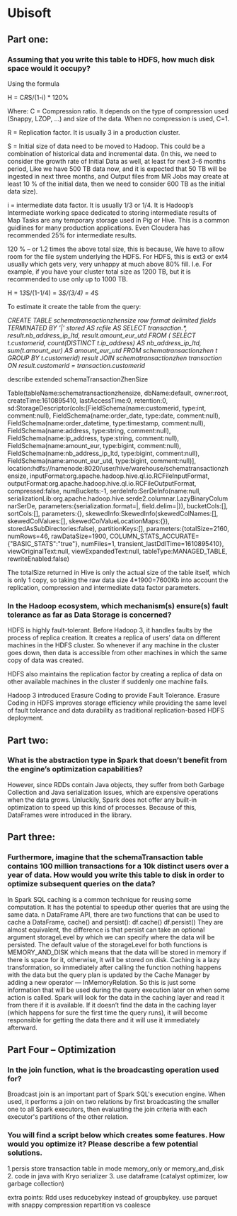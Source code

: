 # Ubisoft
## Part one: 
### Assuming that you write this table to HDFS, how much disk space would it occupy?

Using the formula

H = C*R*S/(1-i) * 120%

Where:
C = Compression ratio. It depends on the type of compression used (Snappy, LZOP, …) and size of the data. When no compression is used, C=1.

R = Replication factor. It is usually 3 in a production cluster.

S = Initial size of data need to be moved to Hadoop. This could be a combination of historical data and incremental data. (In this, we need to consider the growth rate of Initial Data as well, at least for next 3-6 months period, Like we have 500 TB data now, and it is expected that 50 TB will be ingested in next three months, and Output files from MR Jobs may create at least 10 % of the initial data, then we need to consider 600 TB as the initial data size).

i = intermediate data factor. It is usually 1/3 or 1/4. It is Hadoop’s Intermediate working space dedicated to storing intermediate results of Map Tasks are any temporary storage used in Pig or Hive. This is a common guidlines for many production applications. Even Cloudera has recommended 25% for intermediate results.

120 % – or 1.2 times the above total size, this is because, We have to allow room for the file system underlying the HDFS. For HDFS, this is ext3 or ext4 usually which gets very, very unhappy at much above 80% fill. I.e. For example, if you have your cluster total size as 1200 TB, but it is recommended to use only up to 1000 TB.


H = 1*3*S/(1-1/4) = 3*S/(3/4) = 4*S

To estimate it create the table from the query:

_CREATE TABLE schematransactionzhensize row format delimited fields TERMINATED BY '|' stored AS rcfile AS
SELECT transaction.*, 
       result.nb_address_ip_ltd, 
       result.amount_eur_utd 
FROM   ( 
                SELECT   t.customerid, 
                         count(DISTINCT t.ip_address) AS nb_address_ip_ltd, 
                         sum(t.amount_eur)            AS amount_eur_utd 
                FROM     schematransactionzhen t 
                GROUP BY t.customerid) result 
JOIN   schematransactionzhen transaction 
ON     result.customerid = transaction.customerid_
				
describe extended schemaTransactionZhenSize 

Table(tableName:schematransactionzhensize, dbName:default, owner:root, createTime:1610895410, lastAccessTime:0, retention:0, 
sd:StorageDescriptor(cols:[FieldSchema(name:customerid, type:int, comment:null), 
FieldSchema(name:order_date, type:date, comment:null), FieldSchema(name:order_datetime, type:timestamp, comment:null), FieldSchema(name:address, type:string, comment:null), FieldSchema(name:ip_address, type:string, comment:null), 
FieldSchema(name:amount_eur, type:bigint, comment:null), FieldSchema(name:nb_address_ip_ltd, type:bigint, comment:null), FieldSchema(name:amount_eur_utd, type:bigint, comment:null)], 
location:hdfs://namenode:8020/user/hive/warehouse/schematransactionzhensize, inputFormat:org.apache.hadoop.hive.ql.io.RCFileInputFormat, outputFormat:org.apache.hadoop.hive.ql.io.RCFileOutputFormat, 
compressed:false, numBuckets:-1, serdeInfo:SerDeInfo(name:null, serializationLib:org.apache.hadoop.hive.serde2.columnar.LazyBinaryColumnarSerDe, 
parameters:{serialization.format=|, field.delim=|}), bucketCols:[], sortCols:[], parameters:{}, skewedInfo:SkewedInfo(skewedColNames:[], skewedColValues:[], skewedColValueLocationMaps:{}), storedAsSubDirectories:false), partitionKeys:[], 
parameters:{totalSize=2160, numRows=46, rawDataSize=1900, COLUMN_STATS_ACCURATE={"BASIC_STATS":"true"}, numFiles=1, transient_lastDdlTime=1610895410}, viewOriginalText:null, viewExpandedText:null, tableType:MANAGED_TABLE, rewriteEnabled:false)	

The totalSize returned in Hive is only the actual size of the table itself, which is only 1 copy, so taking the raw data size 4*1900=7600Kb into account the replication, compression and intermediate data factor parameters.



### In the Hadoop ecosystem, which mechanism(s) ensure(s) fault tolerance as far as Data Storage is concerned?

HDFS is highly fault-tolerant. Before Hadoop 3, it handles faults by the process of replica creation. It creates a replica of users’ data on different machines in the HDFS cluster. So whenever if any machine in the cluster goes down, then data is accessible from other machines in which the same copy of data was created.

HDFS also maintains the replication factor by creating a replica of data on other available machines in the cluster if suddenly one machine fails.

Hadoop 3 introduced Erasure Coding to provide Fault Tolerance. Erasure Coding in HDFS improves storage efficiency while providing the same level of fault tolerance and data durability as traditional replication-based HDFS deployment.

## Part two: 
### What is the abstraction type in Spark that doesn’t benefit from the engine’s optimization capabilities?

However, since RDDs contain Java objects, they suffer from both Garbage Collection and Java serialization issues, which are expensive operations when the data grows. Unluckily, Spark does not offer any built-in optimization to speed up this kind of processes. Because of this, DataFrames were introduced in the library.

## Part three:
### Furthermore, imagine that the schemaTransaction table contains 100 million transactions for a 10k distinct users over a year of data. How would you write this table to disk in order to optimize subsequent queries on the data?

In Spark SQL caching is a common technique for reusing some computation. It has the potential to speedup other queries that are using the same data.
n DataFrame API, there are two functions that can be used to cache a DataFrame, cache() and persist():
df.cache() 
df.persist() 
They are almost equivalent, the difference is that persist can take an optional argument storageLevel by which we can specify where the data will be persisted. The default value of the storageLevel for both functions is MEMORY_AND_DISK which means that the data will be stored in memory if there is space for it, otherwise, it will be stored on disk. 
Caching is a lazy transformation, so immediately after calling the function nothing happens with the data but the query plan is updated by the Cache Manager by adding a new operator — InMemoryRelation. So this is just some information that will be used during the query execution later on when some action is called. Spark will look for the data in the caching layer and read it from there if it is available. If it doesn’t find the data in the caching layer (which happens for sure the first time the query runs), it will become responsible for getting the data there and it will use it immediately afterward.


## Part Four – Optimization
### In the join function, what is the broadcasting operation used for?

Broadcast join is an important part of Spark SQL's execution engine. When used, it performs a join on two relations by first broadcasting the smaller one to all Spark executors, then evaluating the join criteria with each executor's partitions of the other relation.

### You will find a script below which creates some features. How would you optimize it? Please describe a few potential solutions.

1.persis store transaction table in mode memory_only or memory_and_disk
2. code in java with Kryo serializer 
3. use dataframe (catalyst optimizer, low garbage collection)

extra points: Rdd uses reducebykey instead of groupbykey. 
use parquet with snappy compression 
repartition vs coalesce
